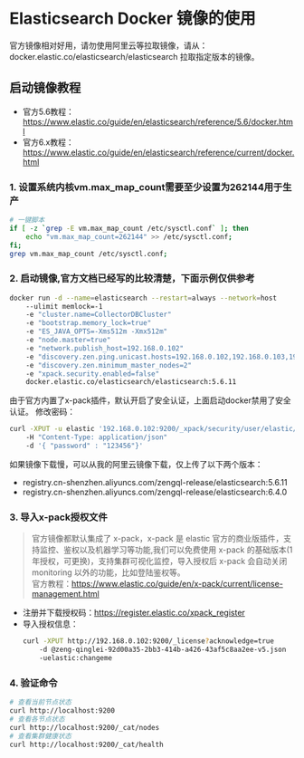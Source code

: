 # Elasticsearch Docker 镜像的使用

官方镜像相对好用，请勿使用阿里云等拉取镜像，请从：docker.elastic.co/elasticsearch/elasticsearch 拉取指定版本的镜像。

## 启动镜像教程

* 官方5.6教程：https://www.elastic.co/guide/en/elasticsearch/reference/5.6/docker.html
* 官方6.x教程：https://www.elastic.co/guide/en/elasticsearch/reference/current/docker.html

### 1. 设置系统内核vm.max_map_count需要至少设置为262144用于生产

``` bash
# 一键脚本
if [ -z `grep -E vm.max_map_count /etc/sysctl.conf` ]; then
    echo "vm.max_map_count=262144" >> /etc/sysctl.conf;
fi;
grep vm.max_map_count /etc/sysctl.conf;
```

### 2. 启动镜像,官方文档已经写的比较清楚，下面示例仅供参考

``` bash
docker run -d --name=elasticsearch --restart=always --network=host
    --ulimit memlock=-1
    -e "cluster.name=CollectorDBCluster" 
    -e "bootstrap.memory_lock=true"
    -e "ES_JAVA_OPTS=-Xms512m -Xmx512m"
    -e "node.master=true"
    -e "network.publish_host=192.168.0.102"
    -e "discovery.zen.ping.unicast.hosts=192.168.0.102,192.168.0.103,192.168.0.104"
    -e "discovery.zen.minimum_master_nodes=2"
    -e "xpack.security.enabled=false"
    docker.elastic.co/elasticsearch/elasticsearch:5.6.11
```

由于官方内置了x-pack插件，默认开启了安全认证，上面启动docker禁用了安全认证。
修改密码：
``` bash
curl -XPUT -u elastic '192.168.0.102:9200/_xpack/security/user/elastic/_password' 
    -H "Content-Type: application/json" 
    -d '{ "password" : "123456"}'
``` 

如果镜像下载慢，可以从我的阿里云镜像下载，仅上传了以下两个版本：
* registry.cn-shenzhen.aliyuncs.com/zengql-release/elasticsearch:5.6.11
* registry.cn-shenzhen.aliyuncs.com/zengql-release/elasticsearch:6.4.0

### 3. 导入x-pack授权文件

>官方镜像都默认集成了 x-pack，x-pack 是 elastic 官方的商业版插件，支持监控、鉴权以及机器学习等功能,我们可以免费使用 x-pack 的基础版本(1 年授权，可更换)，支持集群可视化监控，导入授权后 x-pack 会自动关闭 monitoring 以外的功能，比如登陆鉴权等。  
>官方教程：https://www.elastic.co/guide/en/x-pack/current/license-management.html
* 注册并下载授权码：https://register.elastic.co/xpack_register
* 导入授权信息：
    ``` bash
    curl -XPUT http://192.168.0.102:9200/_license?acknowledge=true 
        -d @zeng-qinglei-92d00a35-2bb3-414b-a426-43af5c8aa2ee-v5.json 
        -uelastic:changeme
    ```
### 4. 验证命令

``` bash
# 查看当前节点状态
curl http://localhost:9200
# 查看各节点状态
curl http://localhost:9200/_cat/nodes
# 查看集群健康状态
curl http://localhost:9200/_cat/health
```
